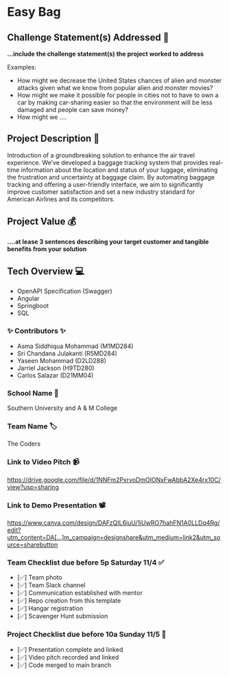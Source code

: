 # Easy Bag

## Challenge Statement(s) Addressed 🎯
**...include the challenge statement(s) the project worked to address**

Examples:
* How might we decrease the United States chances of alien and monster attacks given what we know from popular alien and monster movies?
* How might we make it possible for people in cities not to have to own a car by making car-sharing easier so that the environment will be less damaged and people can save money?
* How might we ....

## Project Description 🤯
Introduction of a groundbreaking solution to enhance the air travel experience. We’ve developed a baggage tracking system that provides real-time information about the location and status of your luggage, eliminating the frustration and uncertainty at baggage claim. By automating baggage tracking and offering a user-friendly interface, we aim to significantly improve customer satisfaction and set a new industry standard for American Airlines and its competitors.

## Project Value 💰
**....at lease 3 sentences describing your target customer and tangible benefits from your solution**


## Tech Overview 💻
* OpenAPI Specification (Swagger)
* Angular
* Springboot
* SQL


### ✨ Contributors ✨
* Asma Siddhiqua Mohammad (M1MD284)
* Sri Chandana Julakanti (R5MD284)
* Yaseen Mohammad (D2LD288)
* Jarriel Jackson (H9TD280)
* Carlos Salazar (D21MM04)

### School Name 🏫
Southern University and A & M College

### Team Name 🏷
The Coders

### Link to Video Pitch 📹
https://drive.google.com/file/d/1NNFm2PxrvoDmOlONxFwAbbA2Xe4rx10C/view?usp=sharing

### Link to Demo Presentation 📽
https://www.canva.com/design/DAFzQIL6iuU/1iUwRO7hahFN1A0LLDq4Rg/edit?utm_content=DA[…]m_campaign=designshare&utm_medium=link2&utm_source=sharebutton

### Team Checklist due before 5p Saturday 11/4 ✅
- [✅] Team photo
- [✅] Team Slack channel
- [✅] Communication established with mentor
- [✅] Repo creation from this template
- [✅] Hangar registration
- [✅] Scavenger Hunt submission

### Project Checklist due before 10a Sunday 11/5 🏁
- [✅] Presentation complete and linked
- [✅] Video pitch recorded and linked
- [✅] Code merged to main branch

